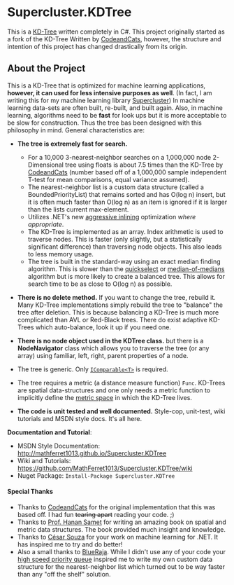 # Supercluster.KDTree
This is a [KD-Tree](https://en.wikipedia.org/wiki/K-d_tree) written completely in C#.  This project originally 
started as a fork of the KD-Tree Written by [CodeandCats](https://github.com/codeandcats), however, the 
structure and intention of this project has changed drastically from its origin. 

## About the Project

This is a KD-Tree that is optimized for machine learning applications, **however, it can used for less intensive purposes as well**. (In fact, I am writing this for my machine learning library [Supercluster](https://github.com/MathFerret1013/Supercluster)) In machine learning data-sets
 are often built, re-built, and built again. Also, in machine learning, algorithms need to be **fast** 
for look ups but it is more acceptable to be slow for construction.
Thus the tree bas been designed with this philosophy in mind. General characteristics are:

* **The tree is extremely fast for search.** 
    * For a 10,000 3-nearest-neighbor searches on a 1,000,000 node 2-Dimensional tree using floats is about 7.5 times than the KD-Tree 
by [CodeandCats](https://github.com/codeandcats) (number based off of a 1,000,000 sample
independent T-test for mean comparisons, equal variance assumed). 
    * The nearest-neighbor list is a custom data structure (called a BoundedPriorityList) that remains sorted and has O(log n) insert, but it is often much faster than O(log n) as an item is ignored if it is larger than the lists current max-element.
    * Utilizes .NET's new [aggressive inlining](https://msdn.microsoft.com/en-us/library/system.runtime.compilerservices.methodimploptions.aspx) optimization *where appropriate*.
    * The KD-Tree is implemented as an array. Index arithmetic is used to traverse nodes. This is faster (only slightly, but a statistically significant difference)
than traversing node objects. This also leads to less memory usage.
    * The tree is built in the standard-way using an exact median finding algorithm. 
This is slower than the [quickselect](https://en.wikipedia.org/wiki/Quickselect) or [median-of-medians](https://en.wikipedia.org/wiki/Median_of_medians) algorithm but is more 
likely to create a balanced tree. This allows for search time to be as close to O(log n) as possible.

* **There is no delete method.** If you want to change the tree, rebuild it. Many KD-Tree implementations simply
rebuild the tree to "balance" the tree after deletion. This is because balancing a KD-Tree is much more 
complicated than AVL or Red-Black trees. There do exist adaptive KD-Trees which auto-balance, look it up if you need one.
* **There is no node object used in the KDTree class.** but there is a **NodeNavigator** class which allows you to traverse the tree (or any array) using familiar, left, right, parent properties of a node. 
* The tree is generic. Only [`IComparable<T>`](https://msdn.microsoft.com/en-us/library/4d7sx9hd.aspx) is required.
* The tree requires a metric (a distance measure function) `Func`. KD-Trees are spatial data-structures and one only needs a metric function to implicitly define the [metric space](https://en.wikipedia.org/wiki/Metric_space) in which the KD-Tree lives.
* **The code is unit tested and well documented.** Style-cop, unit-test, wiki tutorials and MSDN style docs. It's all here.

**Documentation and Tutorial**:
*  MSDN Style Documentation: http://mathferret1013.github.io/Supercluster.KDTree
*  Wiki and Tutorials: https://github.com/MathFerret1013/Supercluster.KDTree/wiki
*  Nuget Package: `Install-Package Supercluster.KDTree`

#### Special Thanks

* Thanks to [CodeandCats](https://github.com/codeandcats) for the original implementation that this was based off. I had fun ~~tearing apart~~ reading your code. ;)
* Thanks to [Prof. Hanan Samet](http://www.cs.umd.edu/~hjs/) for writing an amazing book on spatial and metric data structures. The book provided much insight and knowledge.
* Thanks to [César Souza](https://github.com/cesarsouza) for your work on machine learning for .NET. It has inspired me to try and do better!
* Also a small thanks to [BlueRaja](https://github.com/BlueRaja). While I didn't use any of your code your [high speed priority queue](https://github.com/BlueRaja/High-Speed-Priority-Queue-for-C-Sharp)
   inspired me to write my own custom data structure for the nearest-neighbor list which turned out to be way faster than any "off the shelf" solution.
